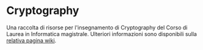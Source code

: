 # Cryptography

Una raccolta di risorse per l'insegnamento di Cryptography del Corso di
Laurea in Informatica magistrale. Ulteriori informazioni sono disponibili sulla
[relativa pagina
wiki](https://csunibo.github.io/wiki/raccolte-di-risorse/index.html).

